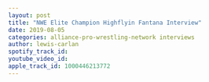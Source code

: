 ```yaml
---
layout: post
title: "NWE Elite Champion Highflyin Fantana Interview"
date: 2019-08-05
categories: alliance-pro-wrestling-network interviews
author: lewis-carlan
spotify_track_id: 
youtube_video_id: 
apple_track_id: 1000446213772
---
```

